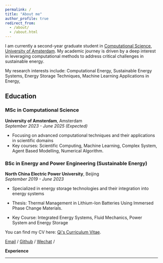 ```yaml
---
permalink: /
title: "About me"
author_profile: true
redirect_from: 
  - /about/
  - /about.html
---
```

I am currently a second-year graduate student in [Computational Science](https://www.uva.nl/shared-content/programmas/en/masters/computational-science/computational-science.html), [University of Amsterdam](https://www.uva.nl/). My academic journey is driven by a deep interest in leveraging computational methods to address critical challenges in sustainable energy.
<!-- I completed my undergraduate degree in Energy and Power Engineering (Energy Storage Track), at [North China Electric Power University](https://www.ncepu.edu.cn/). -->

My research interests include: Computational Energy, 
Sustainable Energy Systems, 
Energy Storage Techniques, 
Machine Learning Applications in Energy, 


## Education

### MSc in Computational Science
**University of Amsterdam**, Amsterdam  
*September 2023 - June 2025 (Expected)*

- Focusing on advanced computational techniques and their applications in scientific domains
- Key courses: Scientific Computing, Machine Learning, Complex System, Agent Based Modelling, Numerical Algorithm.
<!-- - Thesis topic: [Your thesis topic or area of focus, if decided] -->

### BSc in Energy and Power Engineering (Sustainable Energy)
**North China Electric Power University**, Beijing  
*September 2019 - June 2023*

- Specialized in energy storage technologies and their integration into energy systems

- Thesis: Thermal Management in Lithium-Ion Batteries Using Immersed Phase Change Materials.
  
- Key Course: Integrated Energy Systems, Fluid Mechanics, Power System and Energy Storage

You can find my CV here: [Qi's Curriculum Vitae](assets/QiZhang_CV.pdf).

[Email](mailto:qizhangedu@gmail.com) / [Github](https://github.com/archiezq) / [Wechat](images/wechat.jpg) /

**Experience**


---
<!-- **关于我**

我目前就读于阿姆斯特丹大学，是计算科学（Computational Science）专业的一名研一学生。我的研究兴趣包括计算能源、可持续能源和储能技术，同时也对计算金融很感兴趣。

**教育背景**

2023.09 - 2025.06: 计算科学，阿姆斯特丹大学，硕士 

2019.09 - 2023.06: 能源与动力工程(储能方向)，华北电力大学，本科


个人简历: [Qi's Curriculum Vitae](assets/Qi_CV.pdf).

[邮箱](mailto:qizhangedu@gmail.com) / [Github](https://github.com/archiezq) / [微信](images/wechat.jpg) / -->
